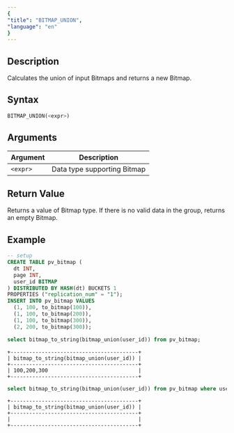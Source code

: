 ```yaml
---
{
"title": "BITMAP_UNION",
"language": "en"
}
---
```


## Description

Calculates the union of input Bitmaps and returns a new Bitmap.

## Syntax

```sql
BITMAP_UNION(<expr>)
```

## Arguments

| Argument | Description |
| -- | -- |
| `<expr>` | Data type supporting Bitmap |

## Return Value

Returns a value of Bitmap type. If there is no valid data in the group, returns an empty Bitmap.

## Example

```sql
-- setup
CREATE TABLE pv_bitmap (
  dt INT,
  page INT,
  user_id BITMAP
) DISTRIBUTED BY HASH(dt) BUCKETS 1
PROPERTIES ("replication_num" = "1");
INSERT INTO pv_bitmap VALUES
  (1, 100, to_bitmap(100)),
  (1, 100, to_bitmap(200)),
  (1, 100, to_bitmap(300)),
  (2, 200, to_bitmap(300));
```

```sql
select bitmap_to_string(bitmap_union(user_id)) from pv_bitmap;
```

```text
+-----------------------------------------+
| bitmap_to_string(bitmap_union(user_id)) |
+-----------------------------------------+
| 100,200,300                             |
+-----------------------------------------+
```

```sql
select bitmap_to_string(bitmap_union(user_id)) from pv_bitmap where user_id is null;
```

```text
+-----------------------------------------+
| bitmap_to_string(bitmap_union(user_id)) |
+-----------------------------------------+
|                                         |
+-----------------------------------------+
```
